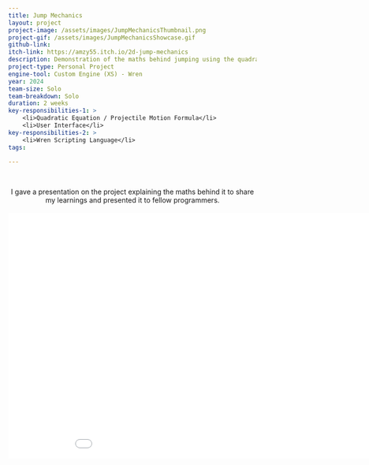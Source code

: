 ```yaml
---
title: Jump Mechanics
layout: project
project-image: /assets/images/JumpMechanicsThumbnail.png
project-gif: /assets/images/JumpMechanicsShowcase.gif
github-link: 
itch-link: https://amzy55.itch.io/2d-jump-mechanics
description: Demonstration of the maths behind jumping using the quadratic equation.
project-type: Personal Project
engine-tool: Custom Engine (XS) - Wren
year: 2024
team-size: Solo
team-breakdown: Solo
duration: 2 weeks
key-responsibilities-1: >
    <li>Quadratic Equation / Projectile Motion Formula</li>
    <li>User Interface</li>
key-responsibilities-2: >
    <li>Wren Scripting Language</li>
tags:

---
```


<br>
<p style="text-align: center;">
    I gave a presentation on the project explaining the maths behind it to share my learnings and presented it to fellow programmers.
    <br>
    <br>
    <iframe src="{{ "/assets/JumpMechanics/JumpMechanicsPresentation.pdf" | absolute_url }}" style="width: 100vw; height: 500px; border: none;"></iframe>
</p>
